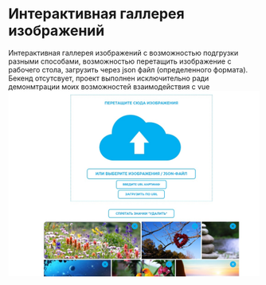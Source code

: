 # Интерактивная галлерея изображений
Интерактивная галлерея изображений c возможностью подгрузки разными способами, возможностью перетащить изображение с рабочего стола, загрузить через json файл (определенного формата). Бекенд отсутсвует, проект выполнен исключительно ради демонмтрации моих возможностей взаимодействия с vue
![Галлерея vue.js](./preview/gallery.jpg?raw=true "Галлерея vue.js")
